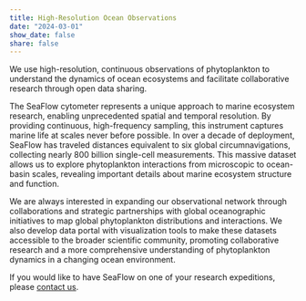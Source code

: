 ```yaml
---
title: High-Resolution Ocean Observations
date: "2024-03-01"
show_date: false
share: false
---
```

We use high-resolution, continuous observations of phytoplankton to understand the dynamics of ocean ecosystems and facilitate collaborative research through open data sharing.

<!--more-->

The SeaFlow cytometer represents a unique approach to marine ecosystem research, enabling unprecedented spatial and temporal resolution. By providing continuous, high-frequency sampling, this instrument captures marine life at scales never before possible. In over a decade of deployment, SeaFlow has traveled distances equivalent to six global circumnavigations, collecting nearly 800 billion single-cell measurements. This massive dataset allows us to explore phytoplankton interactions from microscopic to ocean-basin scales, revealing important details about marine ecosystem structure and function. 

We are always interested in expanding our observational network through collaborations and strategic partnerships with global oceanographic initiatives to map global phytoplankton distributions and interactions. We also develop data portal with visualization tools to make these datasets accessible to the broader scientific community, promoting collaborative research and a more comprehensive understanding of phytoplankton dynamics in a changing ocean environment. 

If you would like to have SeaFlow on one of your research expeditions, please [contact us](mailto:ribalet@uw.edu). 
